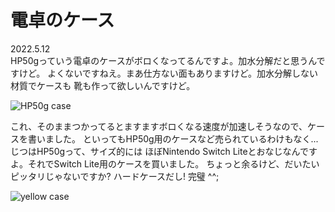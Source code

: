 # 電卓のケース

2022.5.12<br />
HP50gっていう電卓のケースがボロくなってるんですよ。加水分解だと思うんですけど。
よくないですねえ。まあ仕方ない面もありますけど。加水分解しない材質でケースも
靴も作って欲しいんですけど。

![HP50g case](hp50gcase.png)

これ、そのままつかってるとますますボロくなる速度が加速しそうなので、ケースを書いました。
といってもHP50g用のケースなど売られているわけもなく...じつはHP50gって、サイズ的には
ほぼNintendo Switch Liteとおなじなんですよ。それでSwitch Lite用のケースを買いました。
ちょっと余るけど、だいたいピッタリじゃないですか? ハードケースだし! 完璧 ^^;

![yellow case](yellowcase.png)